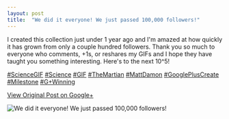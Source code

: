 ```yaml
---
layout: post
title:  "We did it everyone! We just passed 100,000 followers!"
---
```


I created this collection just under 1 year ago and I'm amazed at how quickly
it has grown from only a couple hundred followers. Thank you so much to
everyone who comments, +1s, or reshares my GIFs and I hope they have taught
you something interesting. Here's to the next 10^5!  
  
[#ScienceGIF](https://plus.google.com/s/%23ScienceGIF/posts)
[#Science](https://plus.google.com/s/%23Science/posts)
[#GIF](https://plus.google.com/s/%23GIF/posts)
[#TheMartian](https://plus.google.com/s/%23TheMartian/posts)
[#MattDamon](https://plus.google.com/s/%23MattDamon/posts)
[#GooglePlusCreate](https://plus.google.com/s/%23GooglePlusCreate/posts)
[#Milestone](https://plus.google.com/s/%23Milestone/posts)
[#G+Winning](https://plus.google.com/s/%23G%2BWinning/posts)

[View Original Post on Google+](https://plus.google.com/+ColinSullender/posts/d7dztSFycUc)

![We did it everyone! We just passed 100,000 followers!](/assets/img/2016-05-15-We-did-it-everyone-We-just-passed-100000-followers.gif)
